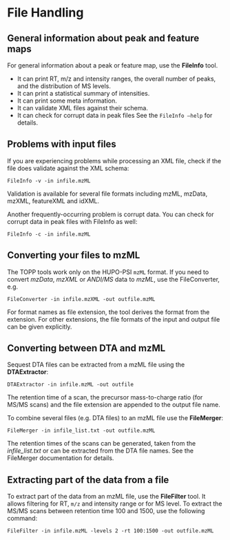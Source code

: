File Handling
============

## General information about peak and feature maps

For general information about a peak or feature map, use the **FileInfo** tool.

- It can print RT, m/z and intensity ranges, the overall number of peaks, and the distribution of MS levels.
- It can print a statistical summary of intensities.
- It can print some meta information.
- It can validate XML files against their schema.
- It can check for corrupt data in peak files See the `FileInfo –help` for details.

## Problems with input files

If you are experiencing problems while processing an XML file, check if the file does validate against the XML schema:

`FileInfo -v -in infile.mzML`

Validation is available for several file formats including mzML, mzData, mzXML, featureXML and idXML.

Another frequently-occurring problem is corrupt data. You can check for corrupt data in peak files with FileInfo as well:

`FileInfo -c -in infile.mzML`

## Converting your files to mzML

The TOPP tools work only on the HUPO-PSI `mzML` format. If you need to convert *mzData*, *mzXML* or *ANDI/MS* data to
*mzML*, use the FileConverter, e.g.

`FileConverter -in infile.mzXML -out outfile.mzML`

For format names as file extension, the tool derives the format from the extension. For other extensions, the file
formats of the input and output file can be given explicitly.

## Converting between DTA and mzML

Sequest DTA files can be extracted from a mzML file using the **DTAExtractor**:

`DTAExtractor -in infile.mzML -out outfile`

The retention time of a scan, the precursor mass-to-charge ratio (for MS/MS scans) and the file extension are appended
to the output file name.

To combine several files (e.g. DTA files) to an mzML file use the **FileMerger**:

`FileMerger -in infile_list.txt -out outfile.mzML`

The retention times of the scans can be generated, taken from the *infile_list.txt* or can be extracted from the DTA
file names. See the FileMerger documentation for details.

## Extracting part of the data from a file

To extract part of the data from an mzML file, use the **FileFilter** tool. It allows filtering for RT, `m/z` and
intensity range or for MS level. To extract the MS/MS scans between retention time 100 and 1500, use the following
command:

`FileFilter -in infile.mzML -levels 2 -rt 100:1500 -out outfile.mzML`
